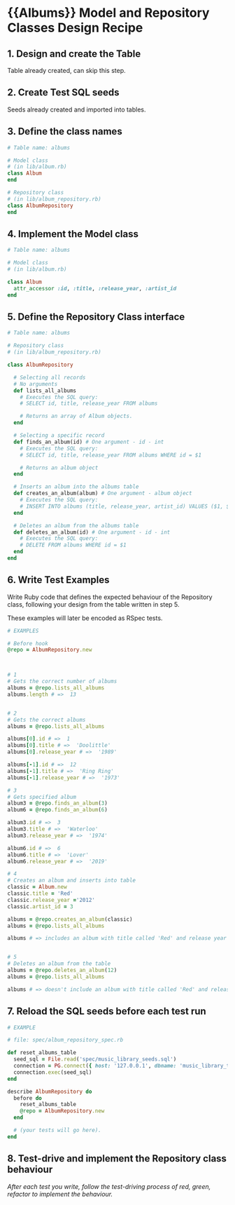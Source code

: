 # {{Albums}} Model and Repository Classes Design Recipe

## 1. Design and create the Table

Table already created, can skip this step.

## 2. Create Test SQL seeds

Seeds already created and imported into tables.

## 3. Define the class names

```ruby
# Table name: albums

# Model class
# (in lib/album.rb)
class Album
end

# Repository class
# (in lib/album_repository.rb)
class AlbumRepository
end
```

## 4. Implement the Model class

```ruby
# Table name: albums

# Model class
# (in lib/album.rb)

class Album
  attr_accessor :id, :title, :release_year, :artist_id
end
```

## 5. Define the Repository Class interface

```ruby
# Table name: albums

# Repository class
# (in lib/album_repository.rb)

class AlbumRepository

  # Selecting all records
  # No arguments
  def lists_all_albums
    # Executes the SQL query:
    # SELECT id, title, release_year FROM albums

    # Returns an array of Album objects.
  end

  # Selecting a specific record
  def finds_an_album(id) # One argument - id - int
    # Executes the SQL query:
    # SELECT id, title, release_year FROM albums WHERE id = $1

    # Returns an album object
  end

  # Inserts an album into the albums table
  def creates_an_album(album) # One argument - album object
    # Executes the SQL query:
    # INSERT INTO albums (title, release_year, artist_id) VALUES ($1, $2, $3)
  end

  # Deletes an album from the albums table
  def deletes_an_album(id) # One argument - id - int
    # Executes the SQL query:
    # DELETE FROM albums WHERE id = $1
  end
end
```

## 6. Write Test Examples

Write Ruby code that defines the expected behaviour of the Repository class, following your design from the table written in step 5.

These examples will later be encoded as RSpec tests.

```ruby
# EXAMPLES

# Before hook
@repo = AlbumRepository.new



# 1
# Gets the correct number of albums
albums = @repo.lists_all_albums
albums.length # =>  13


# 2
# Gets the correct albums
albums = @repo.lists_all_albums

albums[0].id # =>  1
albums[0].title # =>  'Doolittle'
albums[0].release_year # =>  '1989'

albums[-1].id # =>  12
albums[-1].title # =>  'Ring Ring'
albums[-1].release_year # =>  '1973'

# 3
# Gets specified album
album3 = @repo.finds_an_album(3)
album6 = @repo.finds_an_album(6)

album3.id # =>  3
album3.title # =>  'Waterloo'
album3.release_year # =>  '1974'

album6.id # =>  6
album6.title # =>  'Lover'
album6.release_year # =>  '2019'

# 4
# Creates an album and inserts into table
classic = Album.new
classic.title = 'Red'
classic.release_year ='2012' 
classic.artist_id = 3

albums = @repo.creates_an_album(classic)
albums = @repo.lists_all_albums

albums # => includes an album with title called 'Red' and release year '2012'


# 5 
# Deletes an album from the table
albums = @repo.deletes_an_album(12)
albums = @repo.lists_all_albums

albums # => doesn't include an album with title called 'Red' and release year '2012'

```

## 7. Reload the SQL seeds before each test run

```ruby
# EXAMPLE

# file: spec/album_repository_spec.rb

def reset_albums_table
  seed_sql = File.read('spec/music_library_seeds.sql')
  connection = PG.connect({ host: '127.0.0.1', dbname: 'music_library_test' })
  connection.exec(seed_sql)
end

describe AlbumRepository do
  before do 
    reset_albums_table
    @repo = AlbumRepository.new
  end

  # (your tests will go here).
end
```

## 8. Test-drive and implement the Repository class behaviour

_After each test you write, follow the test-driving process of red, green, refactor to implement the behaviour._
